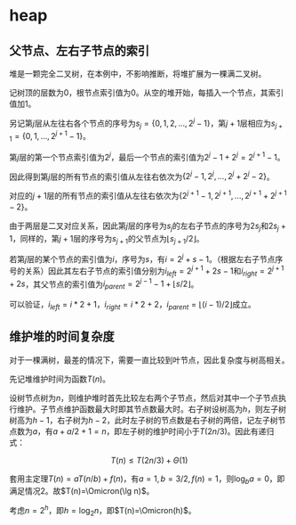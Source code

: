 # heap

## 父节点、左右子节点的索引

堆是一颗完全二叉树，在本例中，不影响推断，将堆扩展为一棵满二叉树。

记树顶的层数为$0$，根节点索引值为$0$。从空的堆开始，每插入一个节点，其索引值加1。

另记第$j$层从左往右各个节点的序号为$s_j=\{0,1,2,...,2^{j}-1\}$，第$j+1$层相应为$s_{j+1}=\{0,1,...,2^{j+1}-1\}$。

第${j}$层的第一个节点索引值为$2^{j}$，最后一个节点的索引值为$2^{j} - 1 + 2^j=2^{j+1}-1$。

因此得到第$j$层的所有节点的索引值从左往右依次为$\{2^{j}-1, 2^{j}, ..., 2^{j} + 2^{j} - 2\}$。

对应的$j+1$层的所有节点的索引值从左往右依次为$\{2^{j+1}-1, 2^{j+1},...,2^{j+1}+2^{j+1}-2\}$。

由于两层是二叉对应关系，因此第$j$层的序号为$s_j$的左右子节点的序号为$2s_j$和$2s_j+1$，同样的，第$j+1$层的序号为$s_{j+1}$的父节点为$\lfloor s_{j+1}/2 \rfloor$。

若第$j$层的某个节点的索引值为$i$，序号为$s$，有$i=2^j + s - 1$。（根据左右子节点序号的关系）因此其左右子节点的索引值分别为$i_{left}=2^{j+1}+2s-1$和$i_{right}=2^{j+1}+2s$，其父节点的索引值为$i_{parent} = 2^{j-1} -1+ \lfloor s/2 \rfloor$。

可以验证，$i_{left}=i*2+1$，$i_{right}=i*2+2$，$i_{parent} = \lfloor (i-1)/2 \rfloor$成立。

## 维护堆的时间复杂度

对于一棵满树，最差的情况下，需要一直比较到叶节点，因此复杂度与树高相关。

先记堆维护时间为函数$T(n)$。

设树节点树为$n$，则维护堆时首先比较左右两个子节点，然后对其中一个子节点执行维护。子节点维护函数最大时即其节点数最大时。右子树设树高为$h$，则左子树树高为$h-1$，右子树为$h-2$，此时左子树的节点数是右子树的两倍，记左子树节点数为$a$，有$a+a/2+1=n$，即左子树的维护时间小于$T(2n/3)$。因此有递归式：

$$
T(n)\le T(2n/3)+\Theta(1)
$$

套用主定理$T(n)=aT(n/b)+f(n)$，有$a=1,b=3/2,f(n)=1$，则$\log_b a=0$，即满足情况2。故$T(n)=\Omicron(\lg n)$。

考虑$n=2^h$，即$h=\log_2 n$，即$T(n)=\Omicron(h)$。

